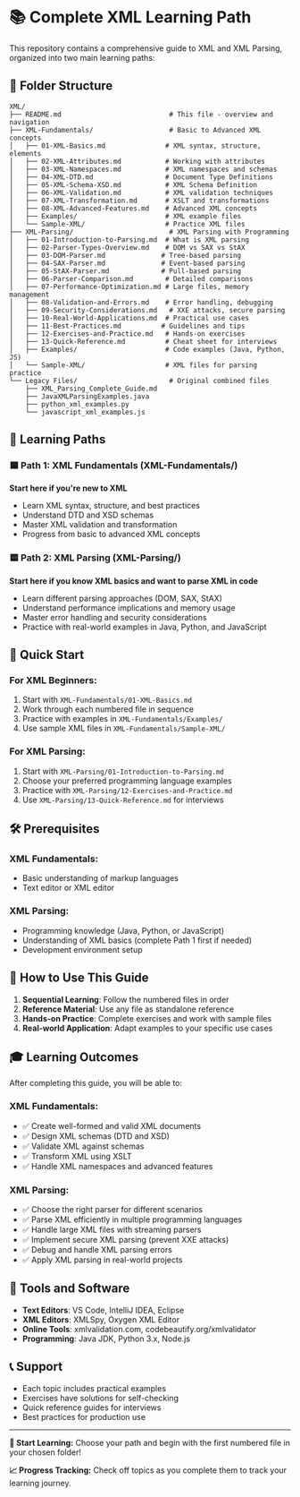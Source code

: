 # 📚 Complete XML Learning Path

This repository contains a comprehensive guide to XML and XML Parsing, organized into two main learning paths:

## 📁 Folder Structure

```
XML/
├── README.md                           # This file - overview and navigation
├── XML-Fundamentals/                   # Basic to Advanced XML concepts
│   ├── 01-XML-Basics.md               # XML syntax, structure, elements
│   ├── 02-XML-Attributes.md           # Working with attributes
│   ├── 03-XML-Namespaces.md           # XML namespaces and schemas
│   ├── 04-XML-DTD.md                  # Document Type Definitions
│   ├── 05-XML-Schema-XSD.md           # XML Schema Definition
│   ├── 06-XML-Validation.md           # XML validation techniques
│   ├── 07-XML-Transformation.md       # XSLT and transformations
│   ├── 08-XML-Advanced-Features.md    # Advanced XML concepts
│   ├── Examples/                      # XML example files
│   └── Sample-XML/                    # Practice XML files
├── XML-Parsing/                        # XML Parsing with Programming
│   ├── 01-Introduction-to-Parsing.md  # What is XML parsing
│   ├── 02-Parser-Types-Overview.md    # DOM vs SAX vs StAX
│   ├── 03-DOM-Parser.md              # Tree-based parsing
│   ├── 04-SAX-Parser.md              # Event-based parsing
│   ├── 05-StAX-Parser.md             # Pull-based parsing
│   ├── 06-Parser-Comparison.md        # Detailed comparisons
│   ├── 07-Performance-Optimization.md # Large files, memory management
│   ├── 08-Validation-and-Errors.md    # Error handling, debugging
│   ├── 09-Security-Considerations.md   # XXE attacks, secure parsing
│   ├── 10-Real-World-Applications.md  # Practical use cases
│   ├── 11-Best-Practices.md          # Guidelines and tips
│   ├── 12-Exercises-and-Practice.md   # Hands-on exercises
│   ├── 13-Quick-Reference.md          # Cheat sheet for interviews
│   ├── Examples/                      # Code examples (Java, Python, JS)
│   └── Sample-XML/                    # XML files for parsing practice
└── Legacy Files/                       # Original combined files
    ├── XML_Parsing_Complete_Guide.md
    ├── JavaXMLParsingExamples.java
    ├── python_xml_examples.py
    └── javascript_xml_examples.js
```

## 🎯 Learning Paths

### 🟦 Path 1: XML Fundamentals (XML-Fundamentals/)
**Start here if you're new to XML**
- Learn XML syntax, structure, and best practices
- Understand DTD and XSD schemas
- Master XML validation and transformation
- Progress from basic to advanced XML concepts

### 🟨 Path 2: XML Parsing (XML-Parsing/)
**Start here if you know XML basics and want to parse XML in code**
- Learn different parsing approaches (DOM, SAX, StAX)
- Understand performance implications and memory usage
- Master error handling and security considerations
- Practice with real-world examples in Java, Python, and JavaScript

## 🚀 Quick Start

### For XML Beginners:
1. Start with `XML-Fundamentals/01-XML-Basics.md`
2. Work through each numbered file in sequence
3. Practice with examples in `XML-Fundamentals/Examples/`
4. Use sample XML files in `XML-Fundamentals/Sample-XML/`

### For XML Parsing:
1. Start with `XML-Parsing/01-Introduction-to-Parsing.md`
2. Choose your preferred programming language examples
3. Practice with `XML-Parsing/12-Exercises-and-Practice.md`
4. Use `XML-Parsing/13-Quick-Reference.md` for interviews

## 🛠️ Prerequisites

### XML Fundamentals:
- Basic understanding of markup languages
- Text editor or XML editor

### XML Parsing:
- Programming knowledge (Java, Python, or JavaScript)
- Understanding of XML basics (complete Path 1 first if needed)
- Development environment setup

## 📖 How to Use This Guide

1. **Sequential Learning**: Follow the numbered files in order
2. **Reference Material**: Use any file as standalone reference
3. **Hands-on Practice**: Complete exercises and work with sample files
4. **Real-world Application**: Adapt examples to your specific use cases

## 🎓 Learning Outcomes

After completing this guide, you will be able to:

### XML Fundamentals:
- ✅ Create well-formed and valid XML documents
- ✅ Design XML schemas (DTD and XSD)
- ✅ Validate XML against schemas
- ✅ Transform XML using XSLT
- ✅ Handle XML namespaces and advanced features

### XML Parsing:
- ✅ Choose the right parser for different scenarios
- ✅ Parse XML efficiently in multiple programming languages
- ✅ Handle large XML files with streaming parsers
- ✅ Implement secure XML parsing (prevent XXE attacks)
- ✅ Debug and handle XML parsing errors
- ✅ Apply XML parsing in real-world projects

## 🔧 Tools and Software

- **Text Editors**: VS Code, IntelliJ IDEA, Eclipse
- **XML Editors**: XMLSpy, Oxygen XML Editor
- **Online Tools**: xmlvalidation.com, codebeautify.org/xmlvalidator
- **Programming**: Java JDK, Python 3.x, Node.js

## 📞 Support

- Each topic includes practical examples
- Exercises have solutions for self-checking  
- Quick reference guides for interviews
- Best practices for production use

---

**🚀 Start Learning:** Choose your path and begin with the first numbered file in your chosen folder!

**📈 Progress Tracking:** Check off topics as you complete them to track your learning journey.